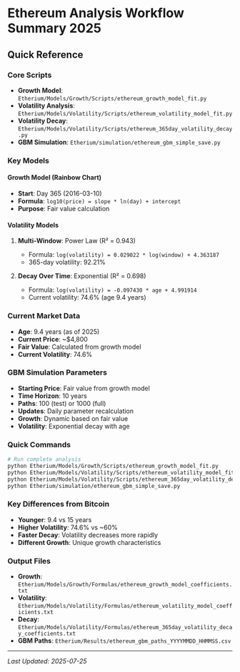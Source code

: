 # Ethereum Analysis Workflow Summary 2025

## Quick Reference

### Core Scripts
- **Growth Model**: `Etherium/Models/Growth/Scripts/ethereum_growth_model_fit.py`
- **Volatility Analysis**: `Etherium/Models/Volatility/Scripts/ethereum_volatility_model_fit.py`
- **Volatility Decay**: `Etherium/Models/Volatility/Scripts/ethereum_365day_volatility_decay.py`
- **GBM Simulation**: `Etherium/simulation/ethereum_gbm_simple_save.py`

### Key Models

#### Growth Model (Rainbow Chart)
- **Start**: Day 365 (2016-03-10)
- **Formula**: `log10(price) = slope * ln(day) + intercept`
- **Purpose**: Fair value calculation

#### Volatility Models
1. **Multi-Window**: Power Law (R² = 0.943)
   - Formula: `log(volatility) = 0.029022 * log(window) + 4.363187`
   - 365-day volatility: 92.21%

2. **Decay Over Time**: Exponential (R² = 0.698)
   - Formula: `log(volatility) = -0.097430 * age + 4.991914`
   - Current volatility: 74.6% (age 9.4 years)

### Current Market Data
- **Age**: 9.4 years (as of 2025)
- **Current Price**: ~$4,800
- **Fair Value**: Calculated from growth model
- **Current Volatility**: 74.6%

### GBM Simulation Parameters
- **Starting Price**: Fair value from growth model
- **Time Horizon**: 10 years
- **Paths**: 100 (test) or 1000 (full)
- **Updates**: Daily parameter recalculation
- **Growth**: Dynamic based on fair value
- **Volatility**: Exponential decay with age

### Quick Commands
```bash
# Run complete analysis
python Etherium/Models/Growth/Scripts/ethereum_growth_model_fit.py
python Etherium/Models/Volatility/Scripts/ethereum_volatility_model_fit.py
python Etherium/Models/Volatility/Scripts/ethereum_365day_volatility_decay.py
python Etherium/simulation/ethereum_gbm_simple_save.py
```

### Key Differences from Bitcoin
- **Younger**: 9.4 vs 15 years
- **Higher Volatility**: 74.6% vs ~60%
- **Faster Decay**: Volatility decreases more rapidly
- **Different Growth**: Unique growth characteristics

### Output Files
- **Growth**: `Etherium/Models/Growth/Formulas/ethereum_growth_model_coefficients.txt`
- **Volatility**: `Etherium/Models/Volatility/Formulas/ethereum_volatility_model_coefficients.txt`
- **Decay**: `Etherium/Models/Volatility/Formulas/ethereum_365day_volatility_decay_coefficients.txt`
- **GBM Paths**: `Etherium/Results/ethereum_gbm_paths_YYYYMMDD_HHMMSS.csv`

---

*Last Updated: 2025-07-25* 